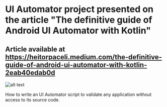# UI Automator project presented on the article "The definitive guide of Android UI Automator with Kotlin"

## Article available at https://heitorpaceli.medium.com/the-definitive-guide-of-android-ui-automator-with-kotlin-2eab40edab0d

![alt text](https://miro.medium.com/max/227/1*EHNhAFQapgLz6CCK8up3jA.gif "Script execution")

How to write an UI Automator script to validate any application without access to its source code.